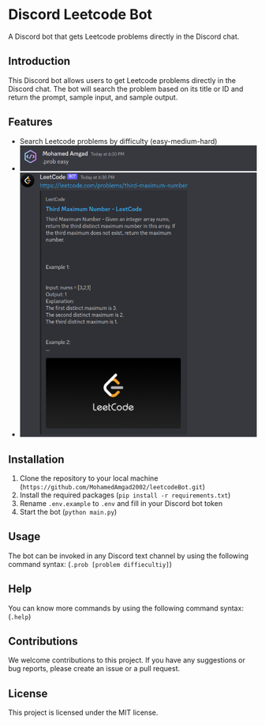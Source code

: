 # Discord Leetcode Bot
A Discord bot that gets Leetcode problems directly in the Discord chat.
## Introduction
This Discord bot allows users to get Leetcode problems directly in the Discord chat. The bot will search the problem based on its title or ID and return the prompt, sample input, and sample output.

## Features
* Search Leetcode problems by difficulty (easy-medium-hard)
* ![sample input](/Resources/sampleInput.png)
* ![sample output](/Resources/sampleOutput.png)

## Installation
1. Clone the repository to your local machine
(```https://github.com/MohamedAmgad2002/leetcodeBot.git```)
2. Install the required packages
(```pip install -r requirements.txt```)
3. Rename `.env.example` to `.env` and fill in your Discord bot token
4. Start the bot
(```python main.py```)
## Usage
The bot can be invoked in any Discord text channel by using the following command syntax:
(```.prob [problem diffiecultiy]```)
## Help
You can know more commands by using the following command syntax:
(```.help```)
## Contributions
We welcome contributions to this project. If you have any suggestions or bug reports, please create an issue or a pull request.
## License
This project is licensed under the MIT license.
